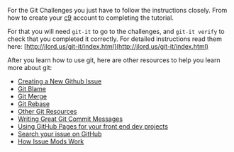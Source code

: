 For the Git Challenges you just have to follow the instructions closely. From how to create your [c9](http://c9.io/) account to completing the tutorial.

For that you will need `git-it` to go to the challenges, and `git-it verify` to check that you completed it correctly. For detailed instructions read them here: [http://jlord.us/git-it/index.html](http://jlord.us/git-it/index.html)

After you learn how to use git, here are other resources to help you learn more about git:

- [Creating a New Github Issue](Creating-a-New-Github-Issue)
- [Git Blame](Git-Blame)
- [Git Merge](Git-Merge)
- [Git Rebase](Git-Rebase)
- [Other Git Resources](Git-Resources)
- [Writing Great Git Commit Messages](Git-Commit-Message)
- [Using GitHub Pages for your front end dev projects](GitHub-Hosting)
- [Search your issue on GitHub](Searching-for-Your-Issue-on-Github)
- [How Issue Mods Work](How-GitHub-Issue-Moderators-AKA-Issue-Mods-Work)
